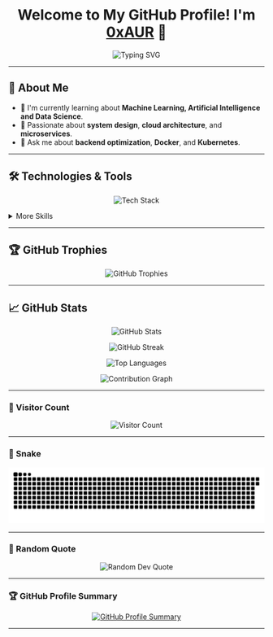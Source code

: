 <h1 align="center">Welcome to My GitHub Profile! I'm <a href="https://github.com/0xAUR" target="_blank">0xAUR</a> 👋</h1>

<p align="center">
  <img src="https://readme-typing-svg.herokuapp.com?font=Fira+Code&size=28&pause=1000&color=F75C7E&center=true&width=500&lines=Backend+Developer;AI%2FML+Explorer;DSAI+Enthusiast;Building+The+Future" alt="Typing SVG" />
</p>

---

## 🚀 About Me

- 🌱 I'm currently learning about **Machine Learning, Artificial Intelligence and Data Science**.  
- 🔭 Passionate about **system design**, **cloud architecture**, and **microservices**.  
- 💬 Ask me about **backend optimization**, **Docker**, and **Kubernetes**.  

---

## 🛠️ Technologies & Tools

<p align="center">
  <img src="https://skillicons.dev/icons?i=python,django,flask,fastapi,java,spring,js,ts,nodejs,express,graphql,postgres,mongodb,redis,aws,azure,docker,kubernetes,linux,git,github,rust,go,terraform,ansible,vim&theme=dark" alt="Tech Stack" />
</p>

<details>
  <summary>More Skills</summary>
  
  ### Languages
  ![Python](https://img.shields.io/badge/-Python-3776AB?style=flat-square&logo=python&logoColor=white)
  ![JavaScript](https://img.shields.io/badge/-JavaScript-F7DF1E?style=flat-square&logo=javascript&logoColor=black)
  ![TypeScript](https://img.shields.io/badge/-TypeScript-007ACC?style=flat-square&logo=typescript&logoColor=white)
  ![Rust](https://img.shields.io/badge/-Rust-000000?style=flat-square&logo=rust&logoColor=white)
  
  ### DevOps & Cloud
  ![AWS](https://img.shields.io/badge/-AWS-232F3E?style=flat-square&logo=amazon-aws&logoColor=white)
  ![GitHub Actions](https://img.shields.io/badge/-GitHub_Actions-2088FF?style=flat-square&logo=github-actions&logoColor=white)
  ![Terraform](https://img.shields.io/badge/-Terraform-7B42BC?style=flat-square&logo=terraform&logoColor=white)
</details>

---

## 🏆 GitHub Trophies

<p align="center">
  <img src="https://github-trophies.vercel.app/?username=0xAUR&theme=radical&no-frame=false&no-bg=true&margin-w=5" alt="GitHub Trophies" />
</p>

---

## 📈 GitHub Stats

<p align="center">
  <img src="https://github-readme-stats.vercel.app/api?username=0xAUR&show_icons=true&theme=radical&count_private=true&include_all_commits=true&hide_border=true" alt="GitHub Stats" />
</p>

<p align="center">
  <img src="https://github-readme-streak-stats.herokuapp.com?user=0xAUR&theme=radical&date_format=M%20j%5B%2C%20Y%5D&hide_border=true" alt="GitHub Streak" />
</p>

<p align="center">
  <img src="https://github-readme-stats.vercel.app/api/top-langs/?username=0xAUR&layout=compact&theme=radical&hide_border=true&langs_count=8" alt="Top Languages" />
</p>

<!-- Activity Graph -->
<p align="center">
  <img src="https://github-readme-activity-graph.vercel.app/graph?username=0xAUR&theme=radical&hide_border=true" alt="Contribution Graph" />
</p>

---

### 👀 Visitor Count
<p align="center">
  <img src="https://profile-counter.glitch.me/0xAUR/count.svg" alt="Visitor Count" />
</p>

---

### 🐍 Snake
<p align="center">
  <a href="https://github.com/0xAUR">
    <img src="https://raw.githubusercontent.com/0xAUR/snake/refs/heads/output/github-contribution-grid-snake-dark.svg" alt="GitHub Snake Game" />
  </a>
</p>

---

### 📝 Random Quote
<p align="center">
  <img src="https://quotes-github-readme.vercel.app/api?type=horizontal&theme=radical" alt="Random Dev Quote" />
</p>

---

### 🏆 GitHub Profile Summary

<p align="center">
  <a href="https://github.com/0xAUR">
    <img src="https://github-profile-summary-cards.vercel.app/api/cards/profile-details?username=0xAUR&theme=radical" alt="GitHub Profile Summary" />
  </a>
</p>

---
